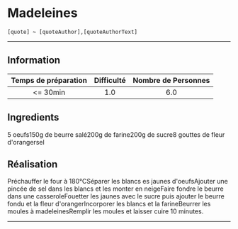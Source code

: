 # Madeleines

`[quote] ~ [quoteAuthor],[quoteAuthorText]`

---

## Information

| Temps de préparation  | Difficulté    | Nombre de Personnes |
|:---------------------:|:-------------:|:-------------------:|
| <= 30min            | 1.0  | 6.0        |

## Ingredients

5 oeufs150g de beurre salé200g de farine200g de sucre8 gouttes de fleur d'orangersel

## Réalisation

Préchauffer le four à 180°CSéparer les blancs es jaunes d'oeufsAjouter une pincée de sel dans les blancs et les monter en neigeFaire fondre le beurre dans une casseroleFouetter les jaunes avec le sucre puis ajouter le beurre fondu et la fleur d'orangerIncorporer les blancs et la farineBeurrer les moules à madeleinesRemplir les moules et laisser cuire 10 minutes.

---



